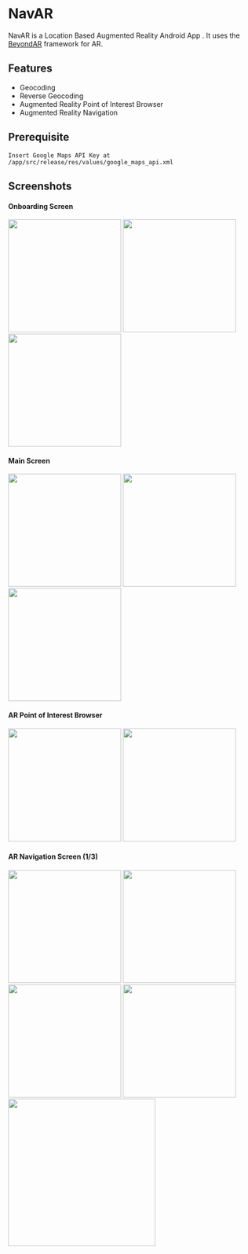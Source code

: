 # NavAR
NavAR is a Location Based Augmented Reality Android App . It uses the [BeyondAR](https://github.com/BeyondAR/beyondar) framework for AR.

## Features
* Geocoding
* Reverse Geocoding
* Augmented Reality Point of Interest Browser
* Augmented Reality Navigation

## Prerequisite
```
Insert Google Maps API Key at /app/src/release/res/values/google_maps_api.xml
```

## Screenshots

#### Onboarding Screen
<img src="screenshots/1.png" width="230"/> <img src="screenshots/7.png" width="230"/> <img src="screenshots/8.png" width="230"/>

#### Main Screen
<img src="screenshots/2.png" width="230"/> <img src="screenshots/9.png" width="230"/> <img src="screenshots/10.png" width="230"/> 

#### AR Point of Interest Browser
<img src="screenshots/5.jpg" height="230"/> <img src="screenshots/11.png" height="230"/> 

#### AR Navigation Screen (1/3)
<img src="screenshots/3.png" width="230"/> <img src="screenshots/4.png" width="230"/> <img src="screenshots/12.png" width="230"/> <img src="screenshots/13.png" width="230"/> <img src="screenshots/6.jpg" height="300"/>

